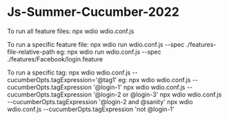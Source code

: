 # Js-Summer-Cucumber-2022

To run all feature files: npx wdio wdio.conf.js

To run a specific feature file: npx wdio run wdio.conf.js --spec ./features-file-relative-path
eg:
    npx wdio run wdio.conf.js --spec ./features/Facebook/login.feature

To run a specific tag: npx wdio wdio.conf.js --cucumberOpts.tagExpression='@tag1'
eg:
    npx wdio wdio.conf.js --cucumberOpts.tagExpression '@login-1'
    npx wdio wdio.conf.js --cucumberOpts.tagExpression '@login-2 or @login-3'
    npx wdio wdio.conf.js --cucumberOpts.tagExpression '@login-2 and @sanity'
    npx wdio wdio.conf.js --cucumberOpts.tagExpression 'not @login-1'

